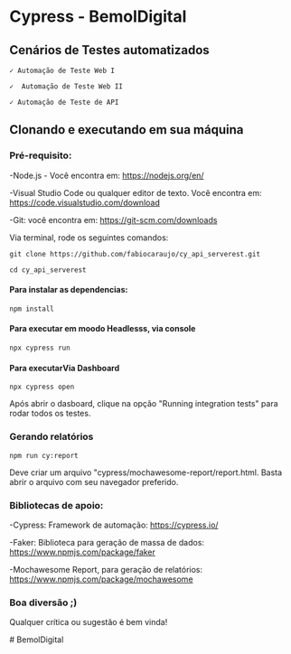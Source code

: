 # Cypress - BemolDigital 

## Cenários de Testes automatizados

    ✓ Automação de Teste Web I

    ✓  Automação de Teste Web II

    ✓ Automação de Teste de API

## Clonando e executando em sua máquina

### Pré-requisito:

-Node.js - Você encontra em: https://nodejs.org/en/

-Visual Studio Code ou qualquer editor de texto. Você encontra em: https://code.visualstudio.com/download

-Git: você encontra em: https://git-scm.com/downloads


Via terminal, rode os seguintes comandos:
```  
git clone https://github.com/fabiocaraujo/cy_api_serverest.git
```
```
cd cy_api_serverest
```

#### Para instalar as dependencias:
```
npm install 
```

#### Para executar em moodo Headlesss, via console
```
npx cypress run
```

#### Para executarVia Dashboard
```
npx cypress open 
```
Após abrir o dasboard, clique na opção "Running integration tests" para rodar todos os testes.


### Gerando relatórios

```
npm run cy:report  
```

Deve criar um arquivo "cypress/mochawesome-report/report.html. Basta abrir o arquivo com seu navegador preferido.


### Bibliotecas de apoio:
-Cypress: Framework de automação: https://cypress.io/

-Faker: Biblioteca para geração de massa de dados: https://www.npmjs.com/package/faker

-Mochawesome Report, para geração de relatórios: https://www.npmjs.com/package/mochawesome 

### Boa diversão ;) 
Qualquer crítica ou sugestão é bem vinda! 



#   B e m o l D i g i t a l  
 